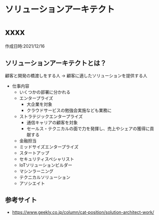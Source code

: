 # ソリューションアーキテクト

# xxxx
作成日時:2021/12/16

## ソリューションアーキテクトとは？
顧客と開発の橋渡しをする人
→ 顧客に適したソリューションを提供する人

- 仕事内容
  -  いくつかの部署に分かれる
    -  エンタープライズ
       -  大企業を対象
       -  クラウドサービスの勉強会実施なども業務に
    -  ストラテジックエンタープライズ
       -  通信キャリアの顧客を対象
       -  セールス・テクニカルの面で力を発揮し、売上やシェアの獲得に貢献する
    -  金融担当
    -  ミッドサイズエンタープライズ
    -  スタートアップ
    -  セキュリティスペシャリスト
    -  IoTソリューションビルダー
    -  マシンラーニング
    -  テクニカルソリューション
    -  アソシエイト


## 参考サイト
- https://www.geekly.co.jp/column/cat-position/solution-architect-work/

